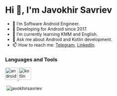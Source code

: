 # Hi 👋, I'm Javokhir Savriev

- 📱 I’m Software Android Engineer.
- 🤯 Developing for Android since 2017.
- 🌱 I’m currently learning KMM and English.
- 💬 Ask me about Android and Kotlin development.
- 📫 How to reach me: [Telegram][1.1], [LinkedIn][1.2].

### Languages and Tools
<p align="left"> <a href="https://developer.android.com" target="_blank"> <img src="https://www.vectorlogo.zone/logos/android/android-tile.svg" alt="android" width="40" height="40"/> </a> <a href="https://kotlinlang.org" target="_blank"> <img src="https://www.vectorlogo.zone/logos/kotlinlang/kotlinlang-icon.svg" alt="kotlin" width="40" height="40"/> </a> </p>

<p>&nbsp;<img align="center" src="https://github-readme-stats.vercel.app/api?username=javokhirsavriev&show_icons=true&theme=dracula&count_private=true&locale=en" alt="javokhirsavriev" /></p>

[1.1]: https://www.t.me/sjavokhir/
[1.2]: https://www.linkedin.com/in/sjavokhir/

<!---
JSavriev/JSavriev is a ✨ special ✨ repository because its `README.md` (this file) appears on your GitHub profile.
You can click the Preview link to take a look at your changes.
--->
